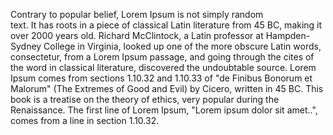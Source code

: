 Contrary to popular belief, Lorem Ipsum is not simply random   
text. It has roots in a piece of classical Latin literature 
from 45 BC, making it over 2000 years old. Richard McClintock, 
a Latin professor at Hampden-Sydney College in Virginia, looked 
up one of the more obscure Latin words, consectetur, from a 
Lorem Ipsum passage, and going through the cites of the word in 
classical literature, discovered the undoubtable source. Lorem 
Ipsum comes from sections 1.10.32 and 1.10.33 of "de Finibus 
Bonorum et Malorum" (The Extremes of Good and Evil) by Cicero, 
written in 45 BC. This book is a treatise on the theory of 
ethics, very popular during the Renaissance. The first line of 
Lorem Ipsum, "Lorem ipsum dolor sit amet..", comes from a line 
in section 1.10.32.
 